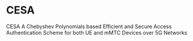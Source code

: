 # CESA
CESA A Chebyshev Polynomials based Efficient and Secure Access Authentication Scheme for both UE and mMTC Devices over 5G Networks
